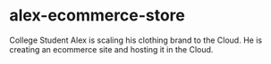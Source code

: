 # alex-ecommerce-store
College Student Alex is scaling his clothing brand to the Cloud.  He is creating an ecommerce site and hosting it in the Cloud.
